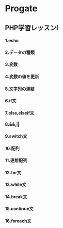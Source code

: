 # Progate 
## PHP学習レッスンⅠ
#### 1.echo
#### 2.データの種類
#### 3.変数
#### 4.変数の値を更新
#### 5.文字列の連結
#### 6.if文
#### 7.else,elseif文
#### 8.&&,||
#### 9.switch文
#### 10.配列
#### 11.連想配列
#### 12.for文
#### 13.while文
#### 14.break文
#### 15.continue文
#### 16.foreach文

